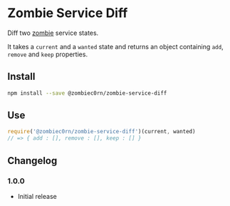 # Zombie Service Diff

Diff two [zombie]() service states. 

It takes a `current` and a `wanted` state and returns an object containing `add`, `remove` and `keep` properties. 

## Install

```sh
npm install --save @zombiec0rn/zombie-service-diff
```

## Use

```js
require('@zombiec0rn/zombie-service-diff')(current, wanted)
// => { add : [], remove : [], keep : [] }
```

## Changelog

### 1.0.0

* Initial release
